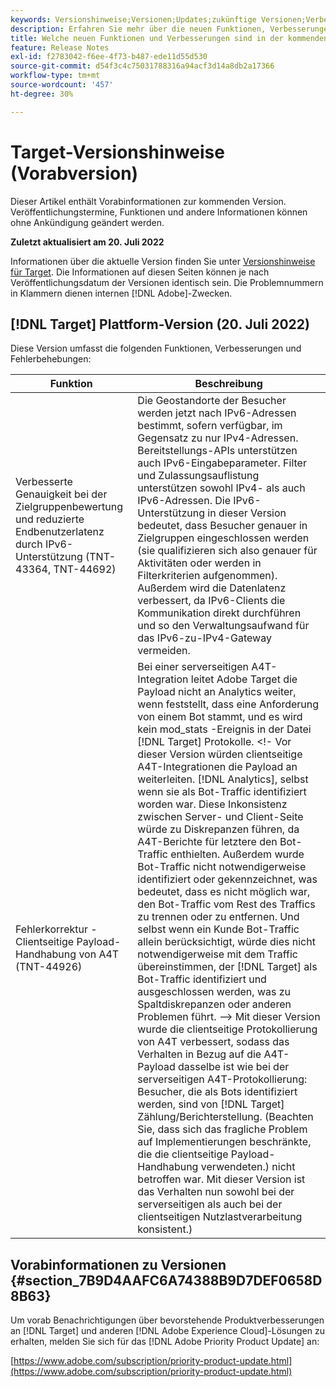 ```yaml
---
keywords: Versionshinweise;Versionen;Updates;zukünftige Versionen;Verbesserungen;neue Funktionen;Fehlerbehebungen;Updates;Vorabversion
description: Erfahren Sie mehr über die neuen Funktionen, Verbesserungen und Fehlerbehebungen in der kommenden Version von Adobe Target sowie in den zugehörigen SDKs, APIs und JavaScript-Bibliotheken.
title: Welche neuen Funktionen und Verbesserungen sind in der kommenden Version enthalten?
feature: Release Notes
exl-id: f2783042-f6ee-4f73-b487-ede11d55d530
source-git-commit: d54f3c4c75031788316a94acf3d14a8db2a17366
workflow-type: tm+mt
source-wordcount: '457'
ht-degree: 30%

---
```


# Target-Versionshinweise (Vorabversion)

Dieser Artikel enthält Vorabinformationen zur kommenden Version. Veröffentlichungstermine, Funktionen und andere Informationen können ohne Ankündigung geändert werden.

**Zuletzt aktualisiert am 20. Juli 2022**

Informationen über die aktuelle Version finden Sie unter [Versionshinweise für Target](release-notes.md). Die Informationen auf diesen Seiten können je nach Veröffentlichungsdatum der Versionen identisch sein. Die Problemnummern in Klammern dienen internen [!DNL Adobe]-Zwecken.

## [!DNL Target] Plattform-Version (20. Juli 2022)

Diese Version umfasst die folgenden Funktionen, Verbesserungen und Fehlerbehebungen:

| Funktion | Beschreibung |
| --- | --- |
| Verbesserte Genauigkeit bei der Zielgruppenbewertung und reduzierte Endbenutzerlatenz durch IPv6-Unterstützung (TNT-43364, TNT-44692) | Die Geostandorte der Besucher werden jetzt nach IPv6-Adressen bestimmt, sofern verfügbar, im Gegensatz zu nur IPv4-Adressen. Bereitstellungs-APIs unterstützen auch IPv6-Eingabeparameter. Filter und Zulassungsauflistung unterstützen sowohl IPv4- als auch IPv6-Adressen. Die IPv6-Unterstützung in dieser Version bedeutet, dass Besucher genauer in Zielgruppen eingeschlossen werden (sie qualifizieren sich also genauer für Aktivitäten oder werden in Filterkriterien aufgenommen). Außerdem wird die Datenlatenz verbessert, da IPv6-Clients die Kommunikation direkt durchführen und so den Verwaltungsaufwand für das IPv6-zu-IPv4-Gateway vermeiden. |
| Fehlerkorrektur - Clientseitige Payload-Handhabung von A4T (TNT-44926) | Bei einer serverseitigen A4T-Integration leitet Adobe Target die Payload nicht an Analytics weiter, wenn feststellt, dass eine Anforderung von einem Bot stammt, und es wird kein mod_stats -Ereignis in der Datei [!DNL Target] Protokolle. &lt;!- Vor dieser Version würden clientseitige A4T-Integrationen die Payload an weiterleiten. [!DNL Analytics], selbst wenn sie als Bot-Traffic identifiziert worden war. Diese Inkonsistenz zwischen Server- und Client-Seite würde zu Diskrepanzen führen, da A4T-Berichte für letztere den Bot-Traffic enthielten. Außerdem wurde Bot-Traffic nicht notwendigerweise identifiziert oder gekennzeichnet, was bedeutet, dass es nicht möglich war, den Bot-Traffic vom Rest des Traffics zu trennen oder zu entfernen. Und selbst wenn ein Kunde Bot-Traffic allein berücksichtigt, würde dies nicht notwendigerweise mit dem Traffic übereinstimmen, der [!DNL Target] als Bot-Traffic identifiziert und ausgeschlossen werden, was zu Spaltdiskrepanzen oder anderen Problemen führt. —> Mit dieser Version wurde die clientseitige Protokollierung von A4T verbessert, sodass das Verhalten in Bezug auf die A4T-Payload dasselbe ist wie bei der serverseitigen A4T-Protokollierung: Besucher, die als Bots identifiziert werden, sind von [!DNL Target] Zählung/Berichterstellung. (Beachten Sie, dass sich das fragliche Problem auf Implementierungen beschränkte, die die clientseitige Payload-Handhabung verwendeten.) nicht betroffen war. Mit dieser Version ist das Verhalten nun sowohl bei der serverseitigen als auch bei der clientseitigen Nutzlastverarbeitung konsistent.) |


## Vorabinformationen zu Versionen {#section_7B9D4AAFC6A74388B9D7DEF0658D8B63}

Um vorab Benachrichtigungen über bevorstehende Produktverbesserungen an [!DNL Target] und anderen [!DNL Adobe Experience Cloud]-Lösungen zu erhalten, melden Sie sich für das [!DNL Adobe Priority Product Update] an:

[https://www.adobe.com/subscription/priority-product-update.html](https://www.adobe.com/subscription/priority-product-update.html)
